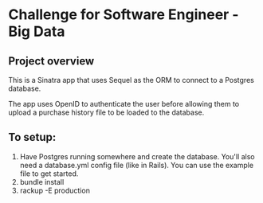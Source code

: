 # Challenge for Software Engineer - Big Data

## Project overview

This is a Sinatra app that uses Sequel as the ORM to connect to a Postgres database.

The app uses OpenID to authenticate the user before allowing them to upload a purchase history
file to be loaded to the database.

## To setup:

1. Have Postgres running somewhere and create the database.  You'll also need a database.yml config file (like in Rails). You can use the example file to get started.
1. bundle install
1. rackup -E production
